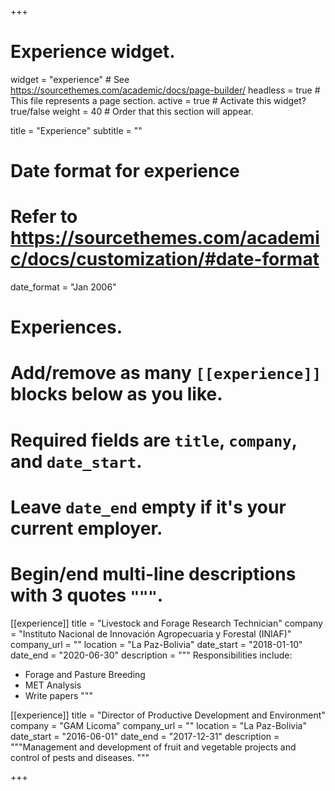+++
# Experience widget.
widget = "experience"  # See https://sourcethemes.com/academic/docs/page-builder/
headless = true  # This file represents a page section.
active = true  # Activate this widget? true/false
weight = 40  # Order that this section will appear.

title = "Experience"
subtitle = ""

# Date format for experience
#   Refer to https://sourcethemes.com/academic/docs/customization/#date-format
date_format = "Jan 2006"

# Experiences.
#   Add/remove as many `[[experience]]` blocks below as you like.
#   Required fields are `title`, `company`, and `date_start`.
#   Leave `date_end` empty if it's your current employer.
#   Begin/end multi-line descriptions with 3 quotes `"""`.
[[experience]]
  title = "Livestock and Forage Research Technician"
  company = "Instituto Nacional de Innovación Agropecuaria y Forestal (INIAF)"
  company_url = ""
  location = "La Paz-Bolivia"
  date_start = "2018-01-10"
  date_end = "2020-06-30"
  description = """
  Responsibilities include:
  
  * Forage and Pasture Breeding
  * MET Analysis
  * Write papers
  """

[[experience]]
  title = "Director of Productive Development and Environment"
  company = "GAM Licoma"
  company_url = ""
  location = "La Paz-Bolivia"
  date_start = "2016-06-01"
  date_end = "2017-12-31"
  description = """Management and development of fruit and vegetable projects and control of pests and diseases.
  """

+++
